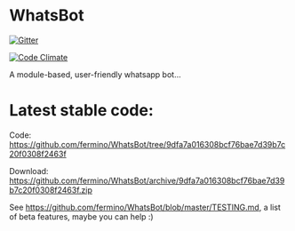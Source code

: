 WhatsBot
========

[![Gitter](https://badges.gitter.im/Join%20Chat.svg)](https://gitter.im/fermino/WhatsBot)

[![Code Climate](https://codeclimate.com/github/fermino/WhatsBot/badges/gpa.svg)](https://codeclimate.com/github/fermino/WhatsBot)

A module-based, user-friendly whatsapp bot...

Latest stable code: 
===================

Code: <https://github.com/fermino/WhatsBot/tree/9dfa7a016308bcf76bae7d39b7c20f0308f2463f>

Download: <https://github.com/fermino/WhatsBot/archive/9dfa7a016308bcf76bae7d39b7c20f0308f2463f.zip>

See <https://github.com/fermino/WhatsBot/blob/master/TESTING.md>, a list of beta features, maybe you can help :)
